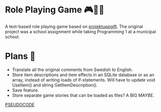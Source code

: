 # Role Playing Game 🎮🧙‍♂️
 A text-based role playing game based on [projektuppgift](https://github.com/onni82/projektuppgift).
 The original project was a school assignment while taking Programming 1 at a municipal school.

# Plans 📝
 * Translate all the original comments from Swedish to English.
 * Store item descriptions and item effects in an SQLite database or as an array, instead of writing loads of if-statements. Will have to update void UseItem() and string GetItemDescription().
 * Save feature.
 * Store separate game stories that can be loaded as files? A BIG MAYBE.

[PSEUDOCODE](PSEUDOCODE.md)
